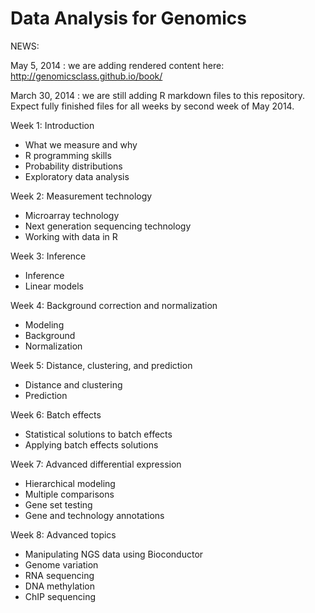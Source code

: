 Data Analysis for Genomics
==========================

NEWS:

May 5, 2014 : we are adding rendered content here: <http://genomicsclass.github.io/book/>

March 30, 2014 :  we are still adding R markdown files to this repository. Expect
fully finished files for all weeks by second week of May 2014.

Week 1: Introduction

- What we measure and why
- R programming skills
- Probability distributions
- Exploratory data analysis

Week 2: Measurement technology

- Microarray technology
- Next generation sequencing technology
- Working with data in R

Week 3: Inference

- Inference
- Linear models

Week 4: Background correction and normalization

- Modeling
- Background
- Normalization
 
Week 5: Distance, clustering, and prediction

- Distance and clustering
- Prediction

Week 6: Batch effects

- Statistical solutions to batch effects
- Applying batch effects solutions

Week 7: Advanced differential expression

- Hierarchical modeling
- Multiple comparisons
- Gene set testing
- Gene and technology annotations

Week 8: Advanced topics

- Manipulating NGS data using Bioconductor
- Genome variation
- RNA sequencing
- DNA methylation
- ChIP sequencing

